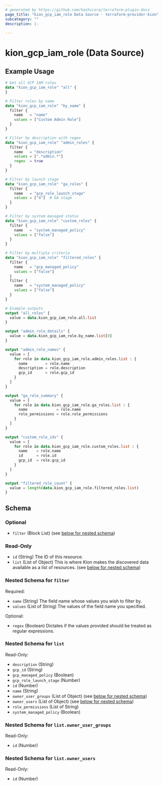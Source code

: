 ```yaml
---
# generated by https://github.com/hashicorp/terraform-plugin-docs
page_title: "kion_gcp_iam_role Data Source - terraform-provider-kion"
subcategory: ""
description: |-
  
---
```


# kion_gcp_iam_role (Data Source)



## Example Usage

```terraform
# Get all GCP IAM roles
data "kion_gcp_iam_role" "all" {
}

# Filter roles by name
data "kion_gcp_iam_role" "by_name" {
  filter {
    name   = "name"
    values = ["Custom Admin Role"]
  }
}

# Filter by description with regex
data "kion_gcp_iam_role" "admin_roles" {
  filter {
    name   = "description"
    values = [".*admin.*"]
    regex  = true
  }
}

# Filter by launch stage
data "kion_gcp_iam_role" "ga_roles" {
  filter {
    name   = "gcp_role_launch_stage"
    values = ["4"]  # GA stage
  }
}

# Filter by system managed status
data "kion_gcp_iam_role" "custom_roles" {
  filter {
    name   = "system_managed_policy"
    values = ["false"]
  }
}

# Filter by multiple criteria
data "kion_gcp_iam_role" "filtered_roles" {
  filter {
    name   = "gcp_managed_policy"
    values = ["false"]
  }
  filter {
    name   = "system_managed_policy"
    values = ["false"]
  }
}

# Example outputs
output "all_roles" {
  value = data.kion_gcp_iam_role.all.list
}

output "admin_role_details" {
  value = data.kion_gcp_iam_role.by_name.list[0]
}

output "admin_role_names" {
  value = [
    for role in data.kion_gcp_iam_role.admin_roles.list : {
      name        = role.name
      description = role.description
      gcp_id      = role.gcp_id
    }
  ]
}

output "ga_role_summary" {
  value = [
    for role in data.kion_gcp_iam_role.ga_roles.list : {
      name             = role.name
      role_permissions = role.role_permissions
    }
  ]
}

output "custom_role_ids" {
  value = [
    for role in data.kion_gcp_iam_role.custom_roles.list : {
      name    = role.name
      id      = role.id
      gcp_id  = role.gcp_id
    }
  ]
}

output "filtered_role_count" {
  value = length(data.kion_gcp_iam_role.filtered_roles.list)
}
```

<!-- schema generated by tfplugindocs -->
## Schema

### Optional

- `filter` (Block List) (see [below for nested schema](#nestedblock--filter))

### Read-Only

- `id` (String) The ID of this resource.
- `list` (List of Object) This is where Kion makes the discovered data available as a list of resources. (see [below for nested schema](#nestedatt--list))

<a id="nestedblock--filter"></a>
### Nested Schema for `filter`

Required:

- `name` (String) The field name whose values you wish to filter by.
- `values` (List of String) The values of the field name you specified.

Optional:

- `regex` (Boolean) Dictates if the values provided should be treated as regular expressions.


<a id="nestedatt--list"></a>
### Nested Schema for `list`

Read-Only:

- `description` (String)
- `gcp_id` (String)
- `gcp_managed_policy` (Boolean)
- `gcp_role_launch_stage` (Number)
- `id` (Number)
- `name` (String)
- `owner_user_groups` (List of Object) (see [below for nested schema](#nestedobjatt--list--owner_user_groups))
- `owner_users` (List of Object) (see [below for nested schema](#nestedobjatt--list--owner_users))
- `role_permissions` (List of String)
- `system_managed_policy` (Boolean)

<a id="nestedobjatt--list--owner_user_groups"></a>
### Nested Schema for `list.owner_user_groups`

Read-Only:

- `id` (Number)


<a id="nestedobjatt--list--owner_users"></a>
### Nested Schema for `list.owner_users`

Read-Only:

- `id` (Number)
